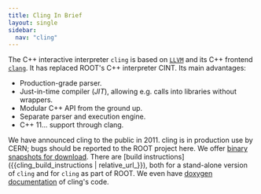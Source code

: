 ```yaml
---
title: Cling In Brief
layout: single
sidebar:
  nav: "cling"
---
```


The C++ interactive interpreter `cling` is based on [`LLVM`](https://llvm.org/)
and its C++ frontend [`clang`](https://clang.llvm.org/).
It has replaced ROOT's C++ interpreter CINT.
Its main advantages:

  - Production-grade parser.
  - Just-in-time compiler (_JIT_), allowing e.g. calls into libraries without wrappers.
  - Modular C++ API from the ground up.
  - Separate parser and execution engine.
  - C++ 11... support through clang.

We have announced cling to the public in 2011. cling is in production use by CERN; bugs
should be reported to the ROOT project [](https://root.cern/bugs)here.
We offer [binary snapshots for download](https://root.cern/download/cling/).
There are [build instructions]({{cling_build_instructions | relative_url_}}), both for a stand-alone
version of `cling` and for `cling` as part of ROOT.
We even have [doxygen documentation](https://cling.web.cern.ch/cling/doxygen/) of cling's
code.
